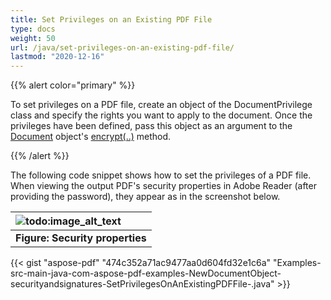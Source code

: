 ```yaml
---
title: Set Privileges on an Existing PDF File
type: docs
weight: 50
url: /java/set-privileges-on-an-existing-pdf-file/
lastmod: "2020-12-16"
---
```


{{% alert color="primary" %}} 

To set privileges on a PDF file, create an object of the DocumentPrivilege class and specify the rights you want to apply to the document. Once the privileges have been defined, pass this object as an argument to the [Document](https://apireference.aspose.com/java/pdf/com.aspose.pdf/Document) object's [encrypt(..)](https://apireference.aspose.com/java/pdf/com.aspose.pdf/Document#encrypt-java.lang.String-java.lang.String-com.aspose.pdf.facades.DocumentPrivilege-int-boolean-) method.

{{% /alert %}} 

The following code snippet shows how to set the privileges of a PDF file. When viewing the output PDF's security properties in Adobe Reader (after providing the password), they appear as in the screenshot below.

|![todo:image_alt_text](http://i.imgur.com/1WXaa4m.png)|
| :- |
|**Figure: Security properties**|
{{< gist "aspose-pdf" "474c352a71ac9477aa0d604fd32e1c6a" "Examples-src-main-java-com-aspose-pdf-examples-NewDocumentObject-securityandsignatures-SetPrivilegesOnAnExistingPDFFile-.java" >}}
